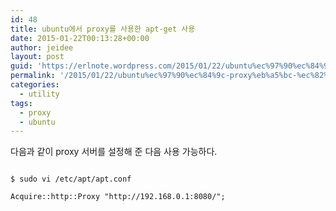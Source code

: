 ```yaml
---
id: 48
title: ubuntu에서 proxy를 사용한 apt-get 사용
date: 2015-01-22T00:13:28+00:00
author: jeidee
layout: post
guid: 'https://erlnote.wordpress.com/2015/01/22/ubuntu%ec%97%90%ec%84%9c-proxy%eb%a5%bc-%ec%82%ac%ec%9a%a9%ed%95%9c-apt-get-%ec%82%ac%ec%9a%a9/'
permalink: '/2015/01/22/ubuntu%ec%97%90%ec%84%9c-proxy%eb%a5%bc-%ec%82%ac%ec%9a%a9%ed%95%9c-apt-get-%ec%82%ac%ec%9a%a9/'
categories:
  - utility
tags:
  - proxy
  - ubuntu
---
```

다음과 같이 proxy 서버를 설정해 준 다음 사용 가능하다.

```
      
$ sudo vi /etc/apt/apt.conf

Acquire::http::Proxy "http://192.168.0.1:8080/";
  
```